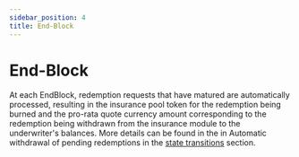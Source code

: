 ```yaml
---
sidebar_position: 4
title: End-Block
---
```


# End-Block

At each EndBlock, redemption requests that have matured are automatically processed, resulting in the insurance pool token for the redemption being burned and the pro-rata quote currency amount corresponding to the redemption being withdrawn from the insurance module to the underwriter's balances. More details can be found in the in Automatic withdrawal of pending redemptions in the [state transitions](./02_state_transitions.md) section. 
